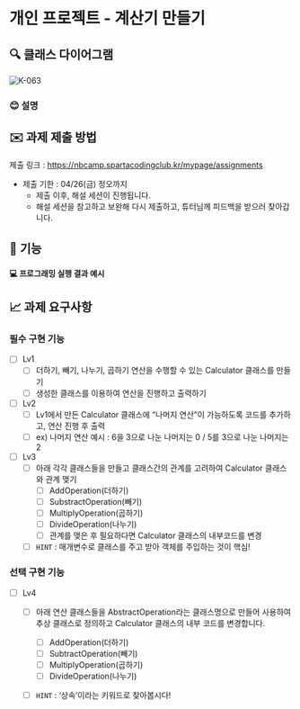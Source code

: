 # 개인 프로젝트 - 계산기 만들기

## 🔍 클래스 다이어그램
![K-063](https://github.com/DanDanjoo/sparta/assets/162088392/384c289b-b727-485f-90ea-9fc3bebe9275)

### 😊 설명






## ✉️ 과제 제출 방법
제출 링크 : https://nbcamp.spartacodingclub.kr/mypage/assignments 
- 제출 기한 : 04/26(금) 정오까지
    - 제출 이후, 해설 세션이 진행됩니다.
    - 해설 세션을 참고하고 보완해 다시 제출하고, 튜터님께 피드백을 받으러 찾아갑니다.


## 🚀 기능





#### 💻 프로그래밍 실행 결과 예시





## 📈 과제 요구사항
### 필수 구현 기능

- [ ]  Lv1
    - [ ]  더하기, 빼기, 나누기, 곱하기 연산을 수행할 수 있는 Calculator 클래스를 만들기
    - [ ]  생성한 클래스를 이용하여 연산을 진행하고 출력하기

- [ ]  Lv2
    - [ ]  Lv1에서 만든 Calculator 클래스에 “나머지 연산”이 가능하도록 코드를 추가하고, 연산 진행 후 출력
    - [ ]  ex) 나머지 연산 예시 : 6을 3으로 나눈 나머지는 0 / 5를 3으로 나눈 나머지는 2

- [ ]  Lv3
    - [ ]  아래 각각 클래스들을 만들고 클래스간의 관계를 고려하여 Calculator 클래스와 관계 맺기
        - [ ]  AddOperation(더하기)
        - [ ]  SubstractOperation(빼기)
        - [ ]  MultiplyOperation(곱하기)
        - [ ]  DivideOperation(나누기)
        - [ ]  관계를 맺은 후 필요하다면 Calculator 클래스의 내부코드를 변경
    - [ ]  `HINT` : 매개변수로 클래스를 주고 받아 객체를 주입하는 것이 핵심!

### 선택 구현 기능

- [ ]  Lv4
    - [ ]  아래 연산 클래스들을 AbstractOperation라는 클래스명으로 만들어 사용하여 추상 클래스로 정의하고 Calculator 클래스의 내부 코드를 변경합니다.
        - [ ]  AddOperation(더하기)
        - [ ]  SubtractOperation(빼기)
        - [ ]  MultiplyOperation(곱하기)
        - [ ]  DivideOperation(나누기)
    - [ ]  `HINT` : ‘상속’이라는 키워드로 찾아봅시다!


